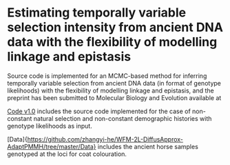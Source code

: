 # Estimating temporally variable selection intensity from ancient DNA data with the flexibility of modelling linkage and epistasis
Source code is implemented for an MCMC-based method for inferring temporally variable selection from ancient DNA data (in format of genotype likelihoods) with the flexibility of modelling linkage and epistasis, and the preprint has been submitted to Molecular Biology and Evolution available at

[Code v1.0](https://github.com/zhangyi-he/WFM-2L-DiffusApprox-AdaptPMMH/tree/master/Code%20v1.0) includes the source code implemented for the case of non-constant natural selection and non-constant demographic histories with genotype likelihoods as input.

[Data]{https://github.com/zhangyi-he/WFM-2L-DiffusApprox-AdaptPMMH/tree/master/Data} includes the ancient horse samples genotyped at the loci for coat colouration.
